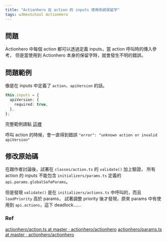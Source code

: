 ```yaml
---
title: "Actionhero 在 action 的 inputs 使用系統保留字"
tags: w3HexSchool ActionHero
---
```


## 問題

Actionhero 中每個 action 都可以透過定義 inputs，當 action 呼叫時的傳入參考，
但是當使用到 Actionhero 本身的保留字時，就會發生不明的錯誤。

## 問題範例

像是在 inputs 中定義了 `action`、`apiVersion` 的話。

```ts
this.inputs = {
  apiVersion: {
    required: true,
  },
};
```

完整範例請點 [這裡](https://github.com/allyusd/actionhero-action-inputs-using-reserved-params/blob/master/src/actions/usingReservedParams.ts)

呼叫 action 的時候，會一直得到錯誤 `"error": "unknown action or invalid apiVersion"`

## 修改原始碼

在跟作者討論後，試著在 `classes/action.ts` 的 `validate()` 加上驗證，
所有 action 的 inputs 不能包含 `initializers/params.ts` 定義的 `api.params.globalSafeParams`。

但是發現 `validate()` 是在 `initializers/actions.ts` 中呼叫的，而且 `loadPriority` 高於 params，
試著調整 priority 後才發現，原來 params 中有使用到 `api.actions`，這下 deadlock……

### Ref

[actionhero/action.ts at master · actionhero/actionhero](https://github.com/actionhero/actionhero/blob/master/src/classes/action.ts#L77-L95)
[actionhero/params.ts at master · actionhero/actionhero](https://github.com/actionhero/actionhero/blob/master/src/initializers/params.ts#L25-L31)
